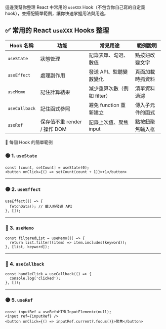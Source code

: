 
這邊我幫你整理 React 中常用的 `useXXX` Hook（不包含你自己寫的自定義 hook），並搭配簡單範例，讓你快速掌握用法與用途。

## ✅ 常用的 React `useXXX` Hooks 整理

| Hook 名稱       | 功能                    | 常見用途              | 範例說明      |
| ------------- | --------------------- | ----------------- | --------- |
| `useState`    | 狀態管理                  | 記錄表單、勾選、數值        | 點按鈕改變文字   |
| `useEffect`   | 處理副作用                 | 發送 API、監聽變數變化     | 頁面加載時抓資料  |
| `useMemo`     | 記住計算結果                | 減少重算次數（例如 filter） | 清單資料過濾    |
| `useCallback` | 記住函式參照                | 避免 function 重新建立  | 傳入子元件的函式  |
| `useRef`      | 保存值不重 render / 操作 DOM | 記錄上次值、聚焦 input    | 點按鈕聚焦輸入框  |


🧪 每個 Hook 的簡單範例

### 🟢 1. `useState`

``` tsx
const [count, setCount] = useState(0);
<button onClick={() => setCount(count + 1)}>+1</button>
```

---

### 🟡 2. `useEffect`

``` tsx
useEffect(() => {
  fetchData(); // 載入時發送 API
}, []);
```

---

### 🔵 3. `useMemo`

``` tsx
const filteredList = useMemo(() => {
  return list.filter((item) => item.includes(keyword));
}, [list, keyword]);
```

---

### 🔴 4. `useCallback`

``` tsx
const handleClick = useCallback(() => {
  console.log('clicked');
}, []);
```

---

### 🟣 5. `useRef`

``` tsx
const inputRef = useRef<HTMLInputElement>(null);
<input ref={inputRef} />
<button onClick={() => inputRef.current?.focus()}>聚焦</button>

```